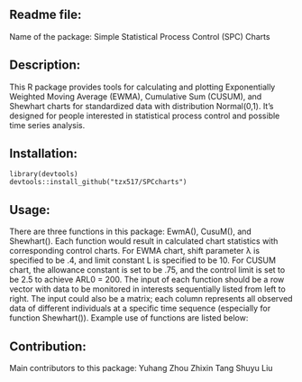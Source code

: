 ## Readme file:
Name of the package: Simple Statistical Process Control (SPC) Charts

## Description:
This R package provides tools for calculating and plotting Exponentially Weighted Moving Average (EWMA), Cumulative Sum (CUSUM), and Shewhart charts for standardized data with distribution Normal(0,1). It’s designed for people interested in statistical process control and possible time series analysis.

## Installation:
```{r}
library(devtools)
devtools::install_github("tzx517/SPCcharts") 
```

## Usage:
There are three functions in this package: EwmA(), CusuM(), and Shewhart(). Each function would result in calculated chart statistics with corresponding control charts. For EWMA chart, shift parameter λ is specified to be .4, and limit constant L is specified to be 10. For CUSUM chart, the allowance constant is set to be .75, and the control limit is set to be 2.5 to achieve ARL0 = 200. The input of each function should be a row vector with data to be monitored in interests sequentially listed from left to right. The input could also be a matrix; each column represents all observed data of different individuals at a specific time sequence (especially for function Shewhart()). Example use of functions are listed below:

## Contribution:
Main contributors to this package:
Yuhang Zhou
Zhixin Tang
Shuyu Liu


